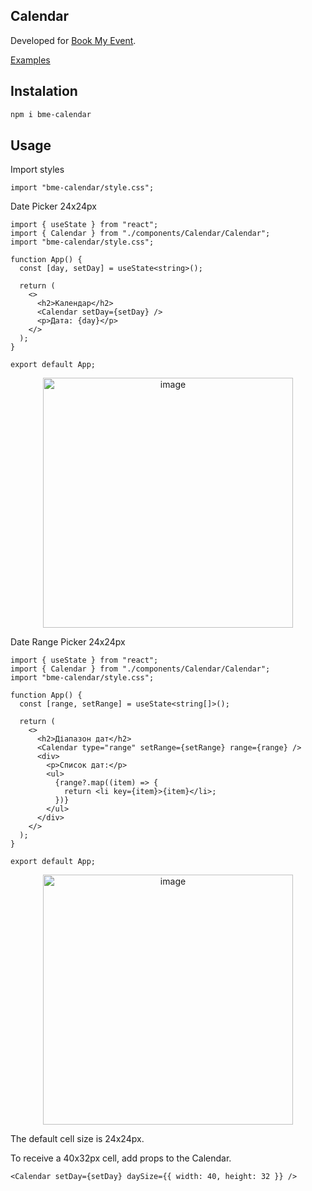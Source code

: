 ## Calendar

Developed for [Book My Event](https://evently-book.vercel.app/).

[Examples](https://bme-calendar-examples.vercel.app/)

## Instalation

```bash
npm i bme-calendar
```

## Usage

Import styles

```tsx
import "bme-calendar/style.css";
```

Date Picker 24x24px

```tsx
import { useState } from "react";
import { Calendar } from "./components/Calendar/Calendar";
import "bme-calendar/style.css";

function App() {
  const [day, setDay] = useState<string>();

  return (
    <>
      <h2>Календар</h2>
      <Calendar setDay={setDay} />
      <p>Дата: {day}</p>
    </>
  );
}

export default App;
```

<p align="center">
  <img src="https://github.com/user-attachments/assets/44893a79-f598-46d9-92c5-4828bf430ee6" alt="image" width="400">
</p>

Date Range Picker 24x24px

```tsx
import { useState } from "react";
import { Calendar } from "./components/Calendar/Calendar";
import "bme-calendar/style.css";

function App() {
  const [range, setRange] = useState<string[]>();

  return (
    <>
      <h2>Діапазон дат</h2>
      <Calendar type="range" setRange={setRange} range={range} />
      <div>
        <p>Список дат:</p>
        <ul>
          {range?.map((item) => {
            return <li key={item}>{item}</li>;
          })}
        </ul>
      </div>
    </>
  );
}

export default App;
```

<p align="center">
  <img src="https://github.com/user-attachments/assets/203145e8-8a1b-4faf-ba5e-4d4611d75058" alt="image" width="400">
</p>

The default cell size is 24x24px.

To receive a 40x32px cell, add props to the Calendar.

```tsx
<Calendar setDay={setDay} daySize={{ width: 40, height: 32 }} />
```
